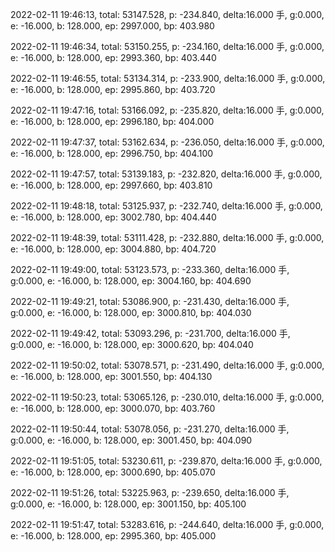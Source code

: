 2022-02-11 19:46:13, total: 53147.528, p: -234.840, delta:16.000 手, g:0.000, e: -16.000, b: 128.000, ep: 2997.000, bp: 403.980

2022-02-11 19:46:34, total: 53150.255, p: -234.160, delta:16.000 手, g:0.000, e: -16.000, b: 128.000, ep: 2993.360, bp: 403.440

2022-02-11 19:46:55, total: 53134.314, p: -233.900, delta:16.000 手, g:0.000, e: -16.000, b: 128.000, ep: 2995.860, bp: 403.720

2022-02-11 19:47:16, total: 53166.092, p: -235.820, delta:16.000 手, g:0.000, e: -16.000, b: 128.000, ep: 2996.180, bp: 404.000

2022-02-11 19:47:37, total: 53162.634, p: -236.050, delta:16.000 手, g:0.000, e: -16.000, b: 128.000, ep: 2996.750, bp: 404.100

2022-02-11 19:47:57, total: 53139.183, p: -232.820, delta:16.000 手, g:0.000, e: -16.000, b: 128.000, ep: 2997.660, bp: 403.810

2022-02-11 19:48:18, total: 53125.937, p: -232.740, delta:16.000 手, g:0.000, e: -16.000, b: 128.000, ep: 3002.780, bp: 404.440

2022-02-11 19:48:39, total: 53111.428, p: -232.880, delta:16.000 手, g:0.000, e: -16.000, b: 128.000, ep: 3004.880, bp: 404.720

2022-02-11 19:49:00, total: 53123.573, p: -233.360, delta:16.000 手, g:0.000, e: -16.000, b: 128.000, ep: 3004.160, bp: 404.690

2022-02-11 19:49:21, total: 53086.900, p: -231.430, delta:16.000 手, g:0.000, e: -16.000, b: 128.000, ep: 3000.810, bp: 404.030

2022-02-11 19:49:42, total: 53093.296, p: -231.700, delta:16.000 手, g:0.000, e: -16.000, b: 128.000, ep: 3000.620, bp: 404.040

2022-02-11 19:50:02, total: 53078.571, p: -231.490, delta:16.000 手, g:0.000, e: -16.000, b: 128.000, ep: 3001.550, bp: 404.130

2022-02-11 19:50:23, total: 53065.126, p: -230.010, delta:16.000 手, g:0.000, e: -16.000, b: 128.000, ep: 3000.070, bp: 403.760

2022-02-11 19:50:44, total: 53078.056, p: -231.270, delta:16.000 手, g:0.000, e: -16.000, b: 128.000, ep: 3001.450, bp: 404.090

2022-02-11 19:51:05, total: 53230.611, p: -239.870, delta:16.000 手, g:0.000, e: -16.000, b: 128.000, ep: 3000.690, bp: 405.070

2022-02-11 19:51:26, total: 53225.963, p: -239.650, delta:16.000 手, g:0.000, e: -16.000, b: 128.000, ep: 3001.150, bp: 405.100

2022-02-11 19:51:47, total: 53283.616, p: -244.640, delta:16.000 手, g:0.000, e: -16.000, b: 128.000, ep: 2995.360, bp: 405.000